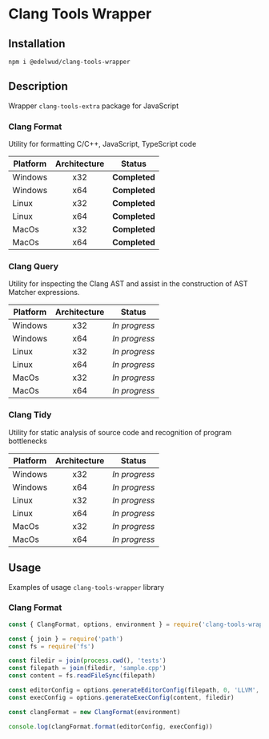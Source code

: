 # Clang Tools Wrapper

## Installation

`npm i @edelwud/clang-tools-wrapper`

## Description

Wrapper `clang-tools-extra` package for JavaScript

### Clang Format

Utility for formatting C/C++, JavaScript, TypeScript code

| Platform | Architecture | Status        |
| -------- | :----------: | ------------- |
| Windows  |     x32      | **Completed** |
| Windows  |     x64      | **Completed** |
| Linux    |     x32      | **Completed** |
| Linux    |     x64      | **Completed** |
| MacOs    |     x32      | **Completed** |
| MacOs    |     x64      | **Completed** |

### Clang Query

Utility for inspecting the Clang AST and assist in the construction of AST Matcher expressions.

| Platform | Architecture | Status        |
| -------- | :----------: | ------------- |
| Windows  |     x32      | _In progress_ |
| Windows  |     x64      | _In progress_ |
| Linux    |     x32      | _In progress_ |
| Linux    |     x64      | _In progress_ |
| MacOs    |     x32      | _In progress_ |
| MacOs    |     x64      | _In progress_ |

### Clang Tidy

Utility for static analysis of source code and recognition of program bottlenecks

| Platform | Architecture | Status        |
| -------- | :----------: | ------------- |
| Windows  |     x32      | _In progress_ |
| Windows  |     x64      | _In progress_ |
| Linux    |     x32      | _In progress_ |
| Linux    |     x64      | _In progress_ |
| MacOs    |     x32      | _In progress_ |
| MacOs    |     x64      | _In progress_ |

## Usage

Examples of usage `clang-tools-wrapper` library

### Clang Format

```javascript
const { ClangFormat, options, environment } = require('clang-tools-wrapper')

const { join } = require('path')
const fs = require('fs')

const filedir = join(process.cwd(), 'tests')
const filepath = join(filedir, 'sample.cpp')
const content = fs.readFileSync(filepath)

const editorConfig = options.generateEditorConfig(filepath, 0, 'LLVM', 'Google')
const execConfig = options.generateExecConfig(content, filedir)

const clangFormat = new ClangFormat(environment)

console.log(clangFormat.format(editorConfig, execConfig))
```
